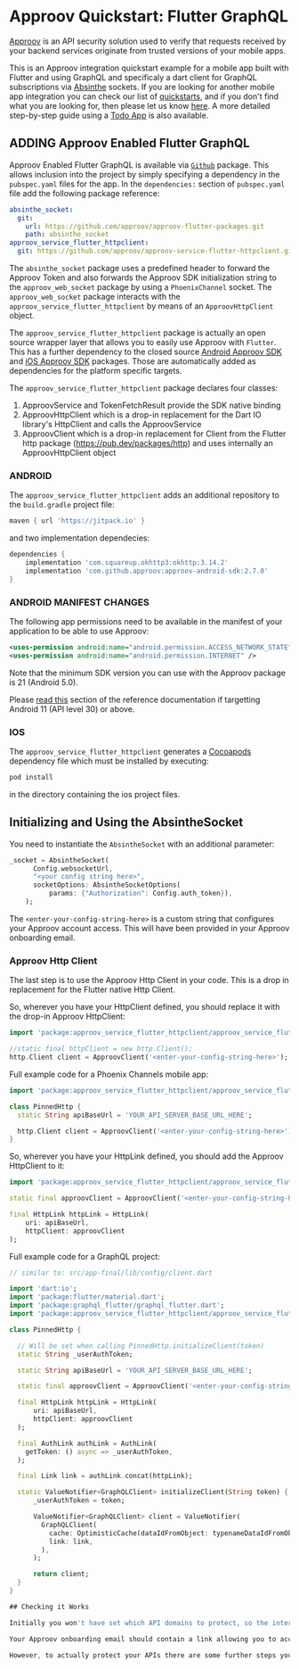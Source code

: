 # Approov Quickstart: Flutter GraphQL

[Approov](https://approov.io) is an API security solution used to verify that requests received by your backend services originate from trusted versions of your mobile apps.

This is an Approov integration quickstart example for a mobile app built with Flutter and using GraphQL and specificaly a dart client for GraphQL subscriptions via [Absinthe](http://absinthe-graphql.org/) sockets. If you are looking for another mobile app integration you can check our list of [quickstarts](https://approov.io/docs/latest/approov-integration-examples/mobile-app/), and if you don't find what you are looking for, then please let us know [here](https://approov.io/contact). A more detailed step-by-step guide using a [Todo App](https://github.com/approov/quickstart-flutter-graphql/blob/master/TODO-APP.md) is also available.


## ADDING Approov Enabled Flutter GraphQL

Approov Enabled Flutter GraphQL is available via [`Github`](https://github.com/approov/approov-flutter-packages.git) package. This allows inclusion into the project by simply specifying a dependency in the `pubspec.yaml` files for the app. In the `dependencies:` section of `pubspec.yaml` file add the following package reference:

```yaml
absinthe_socket:
  git:
    url: https://github.com/approov/approov-flutter-packages.git
    path: absinthe_socket
approov_service_flutter_httpclient:
  git: https://github.com/approov/approov-service-flutter-httpclient.git
```

The `absinthe_socket` package uses a predefined header to forward the Approov Token and also forwards the Approov SDK initialization string to the `approov_web_socket` package by using a `PhoenixChannel` socket. The `approov_web_socket` package interacts with the `approov_service_flutter_httpclient` by means of an `ApproovHttpClient` object.

The `approov_service_flutter_httpclient` package is actually an open source wrapper layer that allows you to easily use Approov with `Flutter`. This has a further dependency to the closed source [Android Approov SDK](https://github.com/approov/approov-android-sdk) and [iOS Approov SDK](https://github.com/approov/approov-ios-sdk) packages. Those are automatically added as dependencies for the platform specific targets.

The `approov_service_flutter_httpclient` package declares four classes:

1. ApproovService and TokenFetchResult provide the SDK native binding
2. ApproovHttpClient which is a drop-in replacement for the Dart IO library's HttpClient and calls the ApproovService
3. ApproovClient which is a drop-in replacement for Client from the Flutter http package (https://pub.dev/packages/http)
    and uses internally an ApproovHttpClient object

### ANDROID

The `approov_service_flutter_httpclient` adds an additional repository to the `build.gradle` project file:

```gradle
maven { url 'https://jitpack.io' }
```

and two implementation dependecies:

```gradle
dependencies {
    implementation 'com.squareup.okhttp3:okhttp:3.14.2'
    implementation 'com.github.approov:approov-android-sdk:2.7.0'
}
```

### ANDROID MANIFEST CHANGES

The following app permissions need to be available in the manifest of your application to be able to use Approov:

```xml
<uses-permission android:name="android.permission.ACCESS_NETWORK_STATE" />
<uses-permission android:name="android.permission.INTERNET" />
```

Note that the minimum SDK version you can use with the Approov package is 21 (Android 5.0). 

Please [read this](https://approov.io/docs/latest/approov-usage-documentation/#targetting-android-11-and-above) section of the reference documentation if targetting Android 11 (API level 30) or above.

### IOS

The `approov_service_flutter_httpclient` generates a [Cocoapods](https://cocoapods.org) dependency file which must be installed by executing:

```Bash
pod install
```

in the directory containing the ios project files.

## Initializing and Using the AbsintheSocket

You need to instantiate the `AbsintheSocket` with an additional parameter:

```Dart
_socket = AbsintheSocket(
      Config.websocketUrl,
      "<your config string here>",
      socketOptions: AbsintheSocketOptions(
          params: {"Authorization": Config.auth_token}),
    );
```

The `<enter-your-config-string-here>` is a custom string that configures your Approov account access. This will have been provided in your Approov onboarding email.


### Approov Http Client

The last step is to use the Approov Http Client in your code. This is a drop in replacement for the Flutter native Http Client.

So, wherever you have your HttpClient defined, you should replace it with the drop-in Approov HttpClient:

```dart
import 'package:approov_service_flutter_httpclient/approov_service_flutter_httpclient.dart';

//static final httpClient = new http.Client();
http.Client client = ApproovClient('<enter-your-config-string-here>');
```

Full example code for a Phoenix Channels mobile app:

```dart
import 'package:approov_service_flutter_httpclient/approov_service_flutter_httpclient.dart';

class PinnedHttp {
  static String apiBaseUrl = 'YOUR_API_SERVER_BASE_URL_HERE';

  http.Client client = ApproovClient('<enter-your-config-string-here>');
}
```

So, wherever you have your HttpLink defined, you should add the Approov HttpClient to it:

```dart
import 'package:approov_service_flutter_httpclient/approov_service_flutter_httpclient.dart';

static final approovClient = ApproovClient('<enter-your-config-string-here>');

final HttpLink httpLink = HttpLink(
    uri: apiBaseUrl,
    httpClient: approovClient
);
```

Full example code for a GraphQL project:

```dart
// similar to: src/app-final/lib/config/client.dart

import 'dart:io';
import 'package:flutter/material.dart';
import 'package:graphql_flutter/graphql_flutter.dart';
import 'package:approov_service_flutter_httpclient/approov_service_flutter_httpclient.dart';

class PinnedHttp {

  // Will be set when calling PinnedHttp.initializeClient(token)
  static String _userAuthToken;

  static String apiBaseUrl = 'YOUR_API_SERVER_BASE_URL_HERE';

  static final approovClient = ApproovClient('<enter-your-config-string-here>');

  final HttpLink httpLink = HttpLink(
      uri: apiBaseUrl,
      httpClient: approovClient
  );

  final AuthLink authLink = AuthLink(
    getToken: () async => _userAuthToken,
  );

  final Link link = authLink.concat(httpLink);

  static ValueNotifier<GraphQLClient> initializeClient(String token) {
      _userAuthToken = token;

      ValueNotifier<GraphQLClient> client = ValueNotifier(
        GraphQLClient(
          cache: OptimisticCache(dataIdFromObject: typenameDataIdFromObject),
          link: link,
        ),
      );

      return client;
  }
}

## Checking it Works

Initially you won't have set which API domains to protect, so the interceptor will not add anything. It will have called Approov though and made contact with the Approov cloud service. You will see logging from Approov saying `UNKNOWN_URL`.

Your Approov onboarding email should contain a link allowing you to access [Live Metrics Graphs](https://approov.io/docs/latest/approov-usage-documentation/#metrics-graphs). After you've run your app with Approov integration you should be able to see the results in the live metrics within a minute or so. At this stage you could even release your app to get details of your app population and the attributes of the devices they are running upon.

However, to actually protect your APIs there are some further steps you can learn about in [Next Steps](https://github.com/approov/quickstart-flutter-graphql/blob/master/blob/master/NEXT-STEPS.md).
